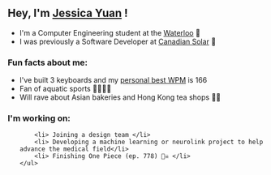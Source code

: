 <h2>Hey, I'm <a href="www.linkedin.com/in/jessica-yuan1">Jessica Yuan</a> ! </h2>

<p>
  <ul>
    <li>I'm a Computer Engineering student at the <a href="https://www.reddit.com/r/uwaterloo/">Waterloo</a> 🦆</li>
    <li>I was previously a Software Developer at <a href="https://www.canadiansolar.com/">Canadian Solar</a> 📰</li>
    
  </ul>
</p>

<h3>Fun facts about me:</h3>
<p>
  <ul>
    <li>I've built 3 keyboards and my <a href="https://monkeytype.com/profile/sheep1">personal best WPM</a> is 166</li>
    <li>Fan of aquatic sports 🤽‍♀️🏊‍♀️</li>
    <li>Will rave about Asian bakeries and Hong Kong tea shops 🍞🍵 </li>

  </ul>
</p>

<h3>I'm working on:</h3>
<p> 
    <ul> 

        <li> Joining a design team </li>
        <li> Developing a machine learning or neurolink project to help advance the medical field</li>
        <li> Finishing One Piece (ep. 778) 🏴‍☠️ </li>
    </ul> 
</p>